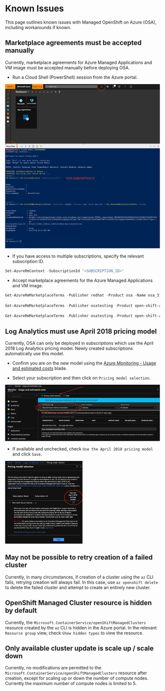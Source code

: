 # Known Issues

This page outlines known issues with Managed OpenShift on Azure (OSA), including
workarounds if known.

## Marketplace agreements must be accepted manually

Currently, marketplace agreements for Azure Managed Applications and VM image
must be accepted manually before deploying OSA.

- Run a Cloud Shell (PowerShell) session from the Azure portal.

![Cloud Shell](./medias/marketplace-cloudshell.png)

- If you have access to multiple subscriptions, specify the relevant
  subscription ID.

```powershell
Set-AzureRmContext -SubscriptionId "<SUBSCRIPTION_ID>"
```

- Accept marketplace agreements for the Azure Managed Applications and VM image.

```powershell
Get-AzureRmMarketplaceTerms -Publisher redhat -Product osa -Name osa_310 | Set-AzureRmMarketplaceTerms -Accept

Get-AzureRmMarketplaceTerms -Publisher osatesting -Product open-shift-azure-proxy-preview -Name byovnet | Set-AzureRmMarketplaceTerms -Accept

Get-AzureRmMarketplaceTerms -Publisher osatesting -Product open-shift-azure-proxy-preview -Name default | Set-AzureRmMarketplaceTerms -Accept
```

## Log Analytics must use April 2018 pricing model

Currently, OSA can only be deployed in subscriptions which use the April 2018
Log Analytics pricing model.  Newly created subscriptions automatically use this
model.

- Confirm you are on the new model using the [Azure Monitoring - Usage and
  estimated costs](https://portal.azure.com/?feature.customportal=false%2F#blade/Microsoft_Azure_Monitoring/AzureMonitoringBrowseBlade/usageAndCosts)
  blade.

- Select your subscription and then click on `Pricing model selection`.

![Select subscription](./medias/oms-billing-1.png)

- If available and unchecked, check `Use the April 2018 pricing model` and click
  `Save`.

<img src="./medias/oms-billing-2.png" width="50%">

## May not be possible to retry creation of a failed cluster

Currently, in many circumstances, if creation of a cluster using the `az` CLI
fails, retrying creation will always fail.  In this case, use `az openshift
delete` to delete the failed cluster and attempt to create an entirely new
cluster.

## OpenShift Managed Cluster resource is hidden by default

Currently, the `Microsoft.ContainerService/openShiftManagedClusters` resource
created by the `az` CLI is hidden in the Azure portal.  In the relevant
`Resource group` view, check `Show hidden types` to view the resource.

## Only available cluster update is scale up / scale down

Currently, no modifications are permitted to the
`Microsoft.ContainerService/openShiftManagedClusters` resource after creation,
except for scaling up or down the number of compute nodes.  Currently the
maximum number of compute nodes is limited to 5.
